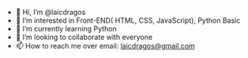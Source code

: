 - 👋 Hi, I’m @laicdragos
- 👀 I’m interested in Front-END( HTML, CSS, JavaScript), Python Basic
- 🌱 I’m currently learning Python
- 💞️ I’m looking to collaborate with everyone
- 📫 How to reach me over email: laicdragos@gmail.com

<!---
laicdragos/laicdragos is a ✨ special ✨ repository because its `README.md` (this file) appears on your GitHub profile.
You can click the Preview link to take a look at your changes.
--->
